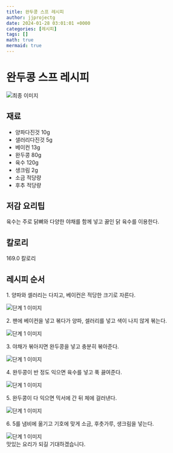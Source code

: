```yaml
---
title: 완두콩 스프 레시피
author: jjprojectg
date: 2024-01-28 03:01:01 +0000
categories: [레시피]
tags: []
math: true
mermaid: true
---
```

<meta name="og:type" content="website"/>
<meta charset="UTF-8"/>
<div class="header">
  <h1>완두콩 스프 레시피</h1>
</div>

<div class="container my-4">
  <div class="row">
    <div class="col-12 col-md-6">
      <div class="recipe-image">
        <img src="http://www.foodsafetykorea.go.kr/uploadimg/20141117/20141117053611_1416213371666.jpg" class="step-image" alt="최종 이미지"/>
      </div>
    </div>
    <div class="col-12 col-md-6">
      <div class="ingredients">
        <h2>재료</h2>
        <ul class="card">
          <li> 양파다진것 10g </li>
          <li>  샐러리다진것 5g </li>
          <li>  베이컨 13g </li>
          <li>  완두콩 80g </li>
          <li>  육수 120g </li>
          <li>  생크림 2g </li>
          <li>  소금 적당량 </li>
          <li>  후추 적당량 </li>
</ul>
      </div>
    </div>
    <div class="col-12 col-md-6">
      <div class="ingredients">
        <h2>저감 요리팁</h2>
        <div class="card"> 
          <p>
            육수는 주로 닭뼈와 다양한 야채를 함께 넣고 끓인 닭 육수를 이용한다.
          </p>
        </div>
      </div>
      <div class="ingredients">
        <h2>칼로리</h2>
        <div class="card"> 
          <p>
            169.0 칼로리
          </p>
        </div>
      </div>
    </div>
  </div>

  <h2 class="my-4">레시피 순서</h2>
  <div class="card recipe-card">
    <div class="card-body recipe-step">
      <p class="card-text step-description">1. 양파와 셀러리는 다지고, 베이컨은 적당한 크기로 자른다.</p>
      <img src="http://www.foodsafetykorea.go.kr/uploadimg/cook/927-1.jpg" alt="단계 1 이미지" class="step-image"/>
    </div>
  </div>
  <div class="card recipe-card">
    <div class="card-body recipe-step">
      <p class="card-text step-description">2. 팬에 베이컨을 넣고 볶다가 양파, 셀러리를 넣고 색이 나지 않게 볶는다.</p>
      <img src="http://www.foodsafetykorea.go.kr/uploadimg/cook/927-2.jpg" alt="단계 1 이미지" class="step-image"/>
    </div>
  </div>
  <div class="card recipe-card">
    <div class="card-body recipe-step">
      <p class="card-text step-description">3. 야채가 볶아지면 완두콩을 넣고 충분히 볶아준다.</p>
      <img src="http://www.foodsafetykorea.go.kr/uploadimg/cook/927-3.jpg" alt="단계 1 이미지" class="step-image"/>
    </div>
  </div>
  <div class="card recipe-card">
    <div class="card-body recipe-step">
      <p class="card-text step-description">4. 완두콩이 반 정도 익으면 육수를 넣고 푹 끓여준다.</p>
      <img src="http://www.foodsafetykorea.go.kr/uploadimg/cook/927-4.jpg" alt="단계 1 이미지" class="step-image"/>
    </div>
  </div>
  <div class="card recipe-card">
    <div class="card-body recipe-step">
      <p class="card-text step-description">5. 완두콩이 다 익으면 믹서에 간 뒤 체에 걸러낸다.</p>
      <img src="http://www.foodsafetykorea.go.kr/uploadimg/cook/927-5.jpg" alt="단계 1 이미지" class="step-image"/>
    </div>
  </div>
  <div class="card recipe-card">
    <div class="card-body recipe-step">
      <p class="card-text step-description">6. 5를 냄비에 옮기고 기호에 맞게 소금, 후춧가루, 생크림을 넣는다.</p>
      <img src="http://www.foodsafetykorea.go.kr/uploadimg/cook/927-6.jpg" alt="단계 1 이미지" class="step-image"/>
    </div>
  </div>

</div>
맛있는 요리가 되길 기대하겠습니다.
